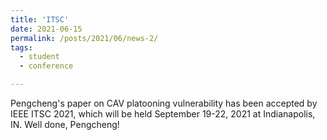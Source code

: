 ```yaml
---
title: 'ITSC'
date: 2021-06-15
permalink: /posts/2021/06/news-2/
tags:
  - student
  - conference

---
```


Pengcheng's paper on CAV platooning vulnerability has been accepted by IEEE ITSC 2021, which will be held September 19-22, 2021 at Indianapolis, IN. Well done, Pengcheng!
